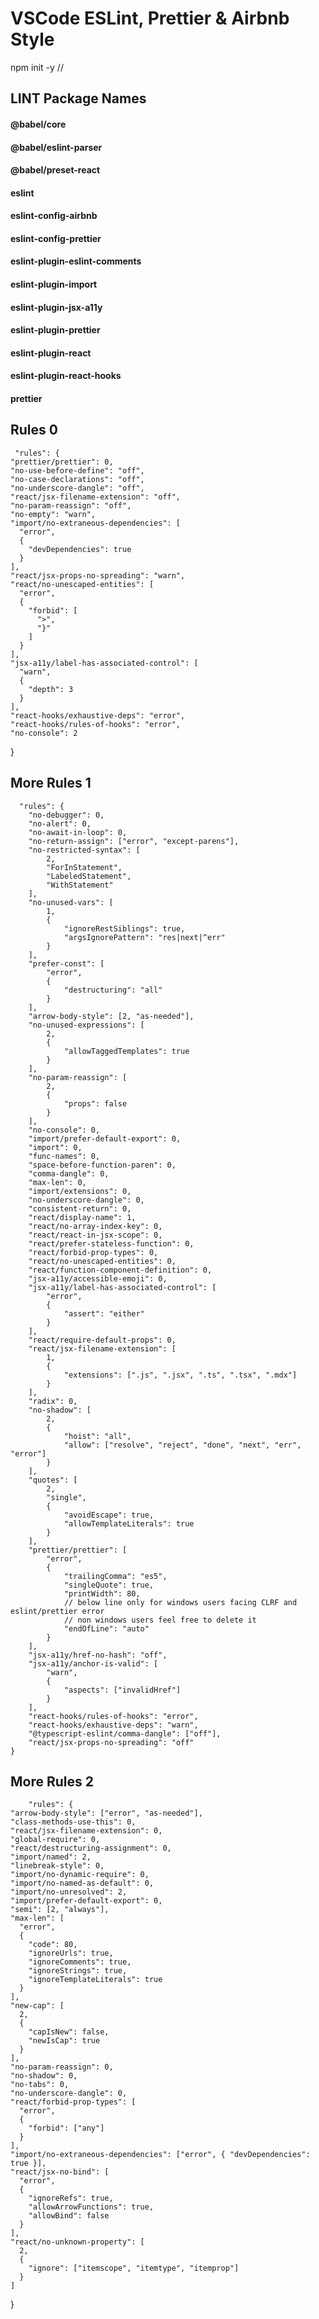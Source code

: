# VSCode ESLint, Prettier & Airbnb Style

npm init -y //

## LINT Package Names
#### @babel/core
#### @babel/eslint-parser
#### @babel/preset-react
#### eslint
#### eslint-config-airbnb
#### eslint-config-prettier
#### eslint-plugin-eslint-comments
#### eslint-plugin-import
#### eslint-plugin-jsx-a11y
#### eslint-plugin-prettier
#### eslint-plugin-react
#### eslint-plugin-react-hooks
#### prettier


## Rules 0
     "rules": {
    "prettier/prettier": 0,
    "no-use-before-define": "off",
    "no-case-declarations": "off",
    "no-underscore-dangle": "off",
    "react/jsx-filename-extension": "off",
    "no-param-reassign": "off",
    "no-empty": "warn",
    "import/no-extraneous-dependencies": [
      "error",
      {
        "devDependencies": true
      }
    ],
    "react/jsx-props-no-spreading": "warn",
    "react/no-unescaped-entities": [
      "error",
      {
        "forbid": [
          ">",
          "}"
        ]
      }
    ],
    "jsx-a11y/label-has-associated-control": [
      "warn",
      {
        "depth": 3
      }
    ],
    "react-hooks/exhaustive-deps": "error",
    "react-hooks/rules-of-hooks": "error",
    "no-console": 2
  }

##  More Rules 1
      "rules": {
		"no-debugger": 0,
		"no-alert": 0,
		"no-await-in-loop": 0,
		"no-return-assign": ["error", "except-parens"],
		"no-restricted-syntax": [
			2,
			"ForInStatement",
			"LabeledStatement",
			"WithStatement"
		],
		"no-unused-vars": [
			1,
			{
				"ignoreRestSiblings": true,
				"argsIgnorePattern": "res|next|^err"
			}
		],
		"prefer-const": [
			"error",
			{
				"destructuring": "all"
			}
		],
		"arrow-body-style": [2, "as-needed"],
		"no-unused-expressions": [
			2,
			{
				"allowTaggedTemplates": true
			}
		],
		"no-param-reassign": [
			2,
			{
				"props": false
			}
		],
		"no-console": 0,
		"import/prefer-default-export": 0,
		"import": 0,
		"func-names": 0,
		"space-before-function-paren": 0,
		"comma-dangle": 0,
		"max-len": 0,
		"import/extensions": 0,
		"no-underscore-dangle": 0,
		"consistent-return": 0,
		"react/display-name": 1,
		"react/no-array-index-key": 0,
		"react/react-in-jsx-scope": 0,
		"react/prefer-stateless-function": 0,
		"react/forbid-prop-types": 0,
		"react/no-unescaped-entities": 0,
		"react/function-component-definition": 0,
		"jsx-a11y/accessible-emoji": 0,
		"jsx-a11y/label-has-associated-control": [
			"error",
			{
				"assert": "either"
			}
		],
		"react/require-default-props": 0,
		"react/jsx-filename-extension": [
			1,
			{
				"extensions": [".js", ".jsx", ".ts", ".tsx", ".mdx"]
			}
		],
		"radix": 0,
		"no-shadow": [
			2,
			{
				"hoist": "all",
				"allow": ["resolve", "reject", "done", "next", "err", "error"]
			}
		],
		"quotes": [
			2,
			"single",
			{
				"avoidEscape": true,
				"allowTemplateLiterals": true
			}
		],
		"prettier/prettier": [
			"error",
			{
				"trailingComma": "es5",
				"singleQuote": true,
				"printWidth": 80,
				// below line only for windows users facing CLRF and eslint/prettier error
				// non windows users feel free to delete it
				"endOfLine": "auto"
			}
		],
		"jsx-a11y/href-no-hash": "off",
		"jsx-a11y/anchor-is-valid": [
			"warn",
			{
				"aspects": ["invalidHref"]
			}
		],
		"react-hooks/rules-of-hooks": "error",
		"react-hooks/exhaustive-deps": "warn",
		"@typescript-eslint/comma-dangle": ["off"],
		"react/jsx-props-no-spreading": "off"
	}

  ##  More Rules 2

		"rules": {
    "arrow-body-style": ["error", "as-needed"],
    "class-methods-use-this": 0,
    "react/jsx-filename-extension": 0,
    "global-require": 0,
    "react/destructuring-assignment": 0,
    "import/named": 2,
    "linebreak-style": 0,
    "import/no-dynamic-require": 0,
    "import/no-named-as-default": 0,
    "import/no-unresolved": 2,
    "import/prefer-default-export": 0,
    "semi": [2, "always"],
    "max-len": [
      "error",
      {
        "code": 80,
        "ignoreUrls": true,
        "ignoreComments": true,
        "ignoreStrings": true,
        "ignoreTemplateLiterals": true
      }
    ],
    "new-cap": [
      2,
      {
        "capIsNew": false,
        "newIsCap": true
      }
    ],
    "no-param-reassign": 0,
    "no-shadow": 0,
    "no-tabs": 0,
    "no-underscore-dangle": 0,
    "react/forbid-prop-types": [
      "error",
      {
        "forbid": ["any"]
      }
    ],
    "import/no-extraneous-dependencies": ["error", { "devDependencies": true }],
    "react/jsx-no-bind": [
      "error",
      {
        "ignoreRefs": true,
        "allowArrowFunctions": true,
        "allowBind": false
      }
    ],
    "react/no-unknown-property": [
      2,
      {
        "ignore": ["itemscope", "itemtype", "itemprop"]
      }
    ]
  }


